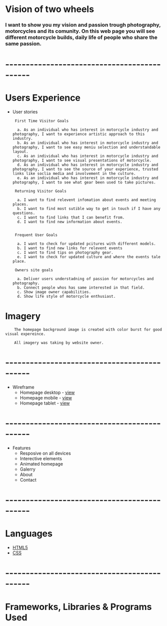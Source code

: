 # Vision of two wheels

 ### I want to show you my vision and passion trough photography, motorcycles and its comunity. On this web page you will see different motorcycle builds, daily life of people who share the same passion.

 # --------------------------------------------

 
 # Users Experience


* User stories 

       First Time Visitor Goals
           
        a. As an individual who has interest in motorcycle industry and photography, I want to experience artistic approach to this industry.
        b. As an individual who has interest in motorcycle industry and photography, I want to see easy meniu selection and understandable layout.
        c. As an individual who has interest in motorcycle industry and photography, I want to see visual presentations of motorcycle.
        d. As an individual who has interest in motorcycle industry and photography, I want to see the source of your experience, trusted links like soclia media and involvement in the culture.
        e. As an individual who has interest in motorcycle industry and photography, I want to see what gear been used to take pictures. 

       Returning Visitor Goals

        a. I want to find relevent infomation about events and meeting places.
        b. I want to find most sutible way to get in touch if I have any questions.
        c. I want to find links that I can benefit from.
        d. I want to find new information about events. 
           

       Frequent User Goals 

        a. I want to check for updated pcitures with different models.
        b. I want to find new links for relevent events
        c. I want to find tips on photography gear.
        e. I want to check for updated culture and where the events tale place. 

       Owners site goals

        a. Deliver users understadning of passion for motorcycles and photography.
        b. Connect people whos has same interested in that field.
        c. Show image owner capabilities.
        d. Show life style of motorcycle enthusiast.
        





 # Imagery

        The homepage background image is created with color burst for good visual expereince.
        
        All imagery was taking by website owner.


        
 
 
 # --------------------------------------------
 
 * Wireframe
    * Homepage desktop - [view](wireframe/desktop/homepage.png)
    * Homepage mobile - [view](wireframe/mobile/homepage.png)
    * Homepage tablet - [view](wireframe/tablet/homepage.png)

# --------------------------------------------

 * Features
   * Resposive on all devices
   * Interective elements
   * Animated homepage
   * Galerry
   * About
   * Contact

# --------------------------------------------  

 # Languages

  * [HTML5](https://en.wikipedia.org/wiki/HTML5)
  * [CSS](https://en.wikipedia.org/wiki/CSS)
 
# --------------------------------------------

# Frameworks, Libraries & Programs Used

    




